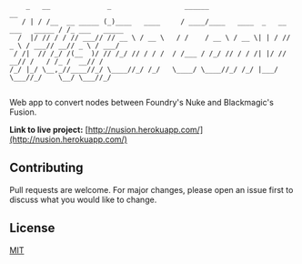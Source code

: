 ``` 
    _   __              _                  ______                                 __             
   / | / /__  __ _____ (_)____   ____     / ____/____   ____  _   __ ___   _____ / /_ ___   _____
  /  |/ // / / // ___// // __ \ / __ \   / /    / __ \ / __ \| | / // _ \ / ___// __// _ \ / ___/
 / /|  // /_/ /(__  )/ // /_/ // / / /  / /___ / /_/ // / / /| |/ //  __// /   / /_ /  __// /    
/_/ |_/ \__,_//____//_/ \____//_/ /_/   \____/ \____//_/ /_/ |___/ \___//_/    \__/ \___//_/     
                                                                                                
```
Web app to convert nodes between Foundry's Nuke and Blackmagic's Fusion.

**Link to live project:** [http://nusion.herokuapp.com/](http://nusion.herokuapp.com/)


## Contributing
Pull requests are welcome. For major changes, please open an issue first to discuss what you would like to change.

## License
[MIT](https://choosealicense.com/licenses/mit/)
                                                                  